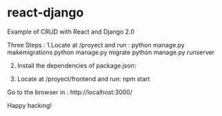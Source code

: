 # react-django
Example of CRUD with React and Django 2.0

Three Steps :
1.Locate at /proyect and run :
python manage.py makemigrations
python manage.py migrate
python manage.py runserver

2. Install the dependencies of package.json:

3. Locate at /proyect/frontend and run:
npm start

Go to the browser in :
http://localhost:3000/

Happy hacking!

